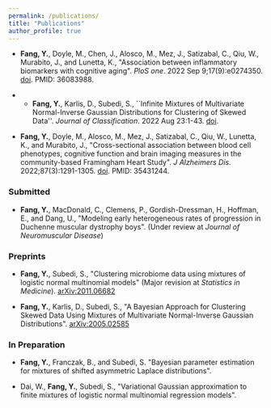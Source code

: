 ```yaml
---
permalink: /publications/
title: "Publications"
author_profile: true
---
```

* **Fang, Y.**, Doyle, M., Chen, J., Alosco, M., Mez, J., Satizabal, C., Qiu, W., Murabito, J., and Lunetta, K., "Association between inflammatory biomarkers with cognitive aging". *PloS one*. 2022 Sep 9;17(9):e0274350. [doi](10.1371/journal.pone.0274350). PMID: 36083988.

* * **Fang, Y.**, Karlis, D., Subedi, S., ``Infinite Mixtures of Multivariate Normal-Inverse Gaussian Distributions for Clustering of Skewed Data''. *Journal of Classification*. 2022 Aug 23:1-43. [doi](https://doi.org/10.1007/s00357-022-09417-9).

* **Fang, Y.**, Doyle, M., Alosco, M., Mez, J., Satizabal, C., Qiu, W., Lunetta, K., and Murabito, J., "Cross-sectional association between blood cell phenotypes, cognitive function and brain imaging measures in the community-based Framingham Heart Study". *J Alzheimers Dis.* 2022;87(3):1291-1305. [doi](10.3233/JAD-215533). PMID: 35431244.


### Submitted

* **Fang, Y.**, MacDonald, C., Clemens, P., Gordish-Dressman, H., Hoffman, E., and Dang, U., "Modeling early heterogeneous rates of progression in Duchenne muscular dystrophy boys". (Under review at *Journal of Neuromuscular Disease*)

### Preprints

* **Fang, Y.**, Subedi, S., "Clustering microbiome data using mixtures of logistic normal multinomial models" (Major revision at *Statistics in Medicine*). [arXiv:2011.06682](https://arxiv.org/abs/2011.06682)


* **Fang, Y.**, Karlis, D., Subedi, S., "A Bayesian Approach for Clustering Skewed Data Using Mixtures of Multivariate Normal-Inverse Gaussian Distributions". [arXiv:2005.02585](https://arxiv.org/abs/2005.02585)


### In Preparation 

* **Fang, Y.**, Franczak, B., and Subedi, S. "Bayesian parameter estimation for mixtures of shifted asymmetric Laplace distributions".

* Dai, W., **Fang, Y.**, Subedi, S., "Variational Gaussian approximation to finite mixtures of logistic normal multinomial regression models".
